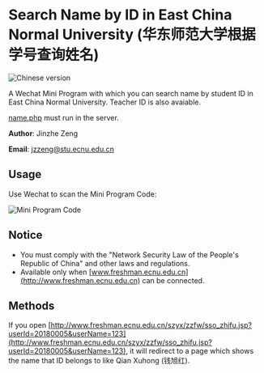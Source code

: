 # Search Name by ID in East China Normal University (华东师范大学根据学号查询姓名)
![Chinese version](https://jaywcjlove.github.io/sb/lang/chinese.svg)

A Wechat Mini Program with which you can search name by student ID in East China Normal University. Teacher ID is also avaiable.

[name.php](https://github.com/njzjz/search-name-by-id-web/blob/master/name.php) must run in the server.

**Author**: Jinzhe Zeng

**Email**: jzzeng@stu.ecnu.edu.cn

## Usage
Use Wechat to scan the Mini Program Code:

![Mini Program Code](https://i.loli.net/2018/07/07/5b3f98074cc1a.jpg)

## Notice
* You must comply with the "Network Security Law of the People's Republic of China" and other laws and regulations.
* Available only when [www.freshman.ecnu.edu.cn](http://www.freshman.ecnu.edu.cn) can be connected.

## Methods
If you open [http://www.freshman.ecnu.edu.cn/szyx/zzfw/sso_zhifu.jsp?userId=20180005&userName=123](http://www.freshman.ecnu.edu.cn/szyx/zzfw/sso_zhifu.jsp?userId=20180005&userName=123), it will redirect to a page which shows the name that ID belongs to like Qian Xuhong (钱旭红). 
